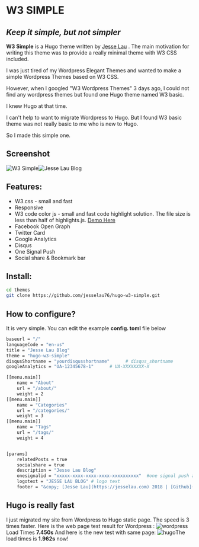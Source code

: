 

# W3 SIMPLE

## _Keep it simple, but not simpler_


**W3 Simple** is a Hugo theme written by [Jesse Lau](https://jesselau.com) . The main motivation for writing this theme was to provide a really minimal theme with W3 CSS included. 

I was just tired of my Wordpress Elegant Themes and wanted to make a simple Wordpress Themes based on W3 CSS.

However, when I googled "W3 Wordpress Themes" 3 days ago, I could not find any wordpress themes but found one Hugo theme named W3 basic.

I knew Hugo at that time. 

I can't help to want to migrate Wordpress to Hugo. But I found W3 basic theme was not really basic to me who is new to Hugo.

So I made this simple one.

## Screenshot

![W3 Simple](https://raw.githubusercontent.com/jesselau76/hugo-w3-simple/master/images/screenshot.png)![Jesse Lau Blog](https://raw.githubusercontent.com/jesselau76/hugo-w3-simple/master/images/tn.png)
## Features:

 - W3.css - small and fast
 - Responsive
 - W3 code color js - small and fast code highlight solution. The file size is less than half of highlights.js. [Demo Here](https://jesselau.com/start-blogging-today/)
 - Facebook Open Graph
 - Twitter Card
 - Google Analytics
 - Disqus
 - One Signal Push
 - Social share & Bookmark bar
 

## Install:
 ```bash
 cd themes
 git clone https://github.com/jesselau76/hugo-w3-simple.git
 ```
 
## How to configure?
 It is very simple. You can edit the example **config. toml** file below
 

```bash
baseurl = "/"
languageCode = "en-us"
title = "Jesse Lau Blog"
theme = "hugo-w3-simple"
disqusShortname = "yourdisqusshortname"      # disqus_shortname
googleAnalytics = "UA-12345678-1"      # UA-XXXXXXXX-X

[[menu.main]]
    name = "About"
    url = "/about/"
    weight = 2
[[menu.main]]
    name = "Categories"
    url = "/categories/"
    weight = 3
[[menu.main]]
    name = "Tags"
    url = "/tags/"
    weight = 4


[params]
    relatedPosts = true
    socialshare = true
    description = "Jesse Lau Blog"
    onesignalid = "xxxxx-xxxx-xxxx-xxxx-xxxxxxxxxx"  #one signal push app id
    logotext = "JESSE LAU BLOG" # logo text
    footer = "&copy; [Jesse Lau](https://jesselau.com) 2018 | [Github](https://github.com/jesselau76) | [Twitter](https://twitter.com/jesselau2)  | [RSS](/index.xml)"
```

## Hugo is really fast
 I just migrated my site from Wordpress to Hugo static page.
 The speed is 3 times faster.
 Here is the web page test result for Wordpress :
 ![wordpress](https://raw.githubusercontent.com/jesselau76/hugo-w3-simple/master/webpagetest-without-cache.png)Load Times **7.450s**
 And here is the new test with same page:
 ![hugo](https://raw.githubusercontent.com/jesselau76/hugo-w3-simple/master/webpagetest-hugo.png)The load times is **1.962s** now!

